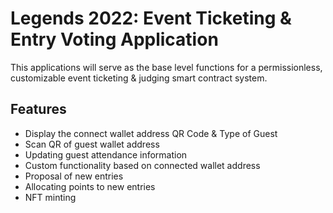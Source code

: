 # Legends 2022: Event Ticketing & Entry Voting Application

This applications will serve as the base level functions for a permissionless, customizable event ticketing & judging smart contract system.

## Features

- Display the connect wallet address QR Code & Type of Guest
- Scan QR of guest wallet address
- Updating guest attendance information
- Custom functionality based on connected wallet address
- Proposal of new entries
- Allocating points to new entries
- NFT minting
